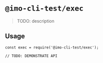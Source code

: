 # `@imo-cli-test/exec`

> TODO: description

## Usage

```
const exec = require('@imo-cli-test/exec');

// TODO: DEMONSTRATE API
```
